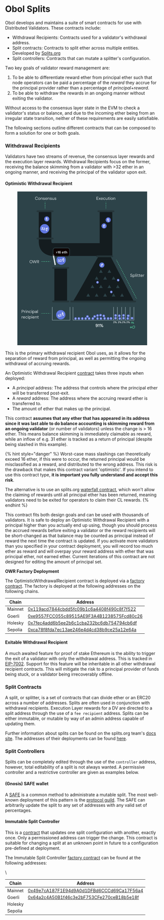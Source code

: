 # Obol Splits

Obol develops and maintains a suite of smart contracts for use with Distributed Validators. These contracts include:

* Withdrawal Recipients: Contracts used for a validator's withdrawal address.
* Split contracts: Contracts to split ether across multiple entities. Developed by [Splits.org](https://splits.org/)
* Split controllers: Contracts that can mutate a splitter's configuration.

Two key goals of validator reward management are:

1. To be able to differentiate reward ether from principal ether such that node operators can be paid a percentage of the _reward_ they accrue for the principal provider rather than a percentage of _principal+reward_.
2. To be able to withdraw the rewards in an ongoing manner without exiting the validator.

Without access to the consensus layer state in the EVM to check a validator's status or balance, and due to the incoming ether being from an irregular state transition, neither of these requirements are easily satisfiable.

The following sections outline different contracts that can be composed to form a solution for one or both goals.

### Withdrawal Recipients[​](https://docs.obol.org/learn/intro/obol-splits#withdrawal-recipients) <a href="#withdrawal-recipients" id="withdrawal-recipients"></a>

Validators have two streams of revenue, the consensus layer rewards and the execution layer rewards. Withdrawal Recipients focus on the former, receiving the balance skimming from a validator with >32 ether in an ongoing manner, and receiving the principal of the validator upon exit.

#### Optimistic Withdrawal Recipient[​](https://docs.obol.org/learn/intro/obol-splits#optimistic-withdrawal-recipient) <a href="#optimistic-withdrawal-recipient" id="optimistic-withdrawal-recipient"></a>

<figure><img src="../../.gitbook/assets/image (15) (1).png" alt=""><figcaption></figcaption></figure>

This is the primary withdrawal recipient Obol uses, as it allows for the separation of reward from principal, as well as permitting the ongoing withdrawal of accruing rewards.

An Optimistic Withdrawal Recipient [contract](https://github.com/ObolNetwork/obol-splits/blob/main/src/owr/OptimisticWithdrawalRecipient.sol) takes three inputs when deployed:

* A _principal_ address: The address that controls where the principal ether will be transferred post-exit.
* A _reward_ address: The address where the accruing reward ether is transferred to.
* The amount of ether that makes up the principal.

This contract **assumes that any ether that has appeared in its address since it was last able to do balance accounting is skimming reward from an ongoing validator** (or number of validators) unless the change is > 16 ether. This means balance skimming is immediately claimable as reward, while an inflow of e.g. 31 ether is tracked as a return of principal (despite being slashed in this example).

{% hint style="danger" %}
Worst-case mass slashings can theoretically exceed 16 ether, if this were to occur, the returned principal would be misclassified as a reward, and distributed to the wrong address. This risk is the drawback that makes this contract variant 'optimistic'. If you intend to use this contract type, **it is important you fully understand and accept this risk**.

The alternative is to use an splits.org [waterfall contract](https://docs.splits.org/core/waterfall), which won't allow the claiming of rewards until all principal ether has been returned, meaning validators need to be exited for operators to claim their CL rewards.
{% endhint %}

This contract fits both design goals and can be used with thousands of validators. It is safe to deploy an Optimistic Withdrawal Recipient with a principal higher than you actually end up using, though you should process the accrued rewards before exiting a validator or the reward recipients will be short-changed as that balance may be counted as principal instead of reward the next time the contract is updated. If you activate more validators than you specified in your contract deployment, you will record too much ether as reward and will overpay your reward address with ether that was principal ether, not earned ether. Current iterations of this contract are not designed for editing the amount of principal set.

**OWR Factory Deployment**[**​**](https://docs.obol.org/learn/intro/obol-splits#owr-factory-deployment)

The OptimisticWithdrawalRecipient contract is deployed via a [factory contract](https://github.com/ObolNetwork/obol-splits/blob/main/src/owr/OptimisticWithdrawalRecipientFactory.sol). The factory is deployed at the following addresses on the following chains.

| Chain   | Address                                                                                                                       |
| ------- | ----------------------------------------------------------------------------------------------------------------------------- |
| Mainnet | [0x119acd7844cbdd5fc09b1c6a4408f490c8f7f522](https://etherscan.io/address/0x119acd7844cbdd5fc09b1c6a4408f490c8f7f522)         |
| Goerli  | [0xe9557FCC055c89515AE9F3A4B1238575Fcd80c26](https://goerli.etherscan.io/address/0xe9557FCC055c89515AE9F3A4B1238575Fcd80c26)  |
| Holesky | [0x7fec4add6b5ee2b6c1cba232bc6db754794cb6df](https://holesky.etherscan.io/address/0x7fec4add6b5ee2b6c1cba232bc6db754794cb6df) |
| Sepolia | [0xca78f8fda7ec13ae246e4d4cd38b9ce25a12e64a](https://sepolia.etherscan.io/address/0xca78f8fda7ec13ae246e4d4cd38b9ce25a12e64a) |

#### Exitable Withdrawal Recipient[​](https://docs.obol.org/learn/intro/obol-splits#exitable-withdrawal-recipient) <a href="#exitable-withdrawal-recipient" id="exitable-withdrawal-recipient"></a>

A much awaited feature for proof of stake Ethereum is the ability to trigger the exit of a validator with only the withdrawal address. This is tracked in [EIP-7002](https://eips.ethereum.org/EIPS/eip-7002). Support for this feature will be inheritable in all other withdrawal recipient contracts. This will mitigate the risk to a principal provider of funds being stuck, or a validator being irrecoverably offline.

### Split Contracts[​](https://docs.obol.org/learn/intro/obol-splits#split-contracts) <a href="#split-contracts" id="split-contracts"></a>

A split, or splitter, is a set of contracts that can divide ether or an ERC20 across a number of addresses. Splits are often used in conjunction with withdrawal recipients. Execution Layer rewards for a DV are directed to a split address through the use of a `fee recipient` address. Splits can be either immutable, or mutable by way of an admin address capable of updating them.

Further information about splits can be found on the splits.org team's [docs site](https://docs.splits.org/). The addresses of their deployments can be found [here](https://docs.splits.org/core/split#addresses).

### Split Controllers[​](https://docs.obol.org/learn/intro/obol-splits#split-controllers) <a href="#split-controllers" id="split-controllers"></a>

Splits can be completely edited through the use of the `controller` address, however, total editability of a split is not always wanted. A permissive controller and a restrictive controller are given as examples below.

#### (Gnosis) SAFE wallet[​](https://docs.obol.org/learn/intro/obol-splits#gnosis-safe-wallet) <a href="#gnosis-safe-wallet" id="gnosis-safe-wallet"></a>

A [SAFE](https://safe.global/) is a common method to administrate a mutable split. The most well-known deployment of this pattern is the [protocol guild](https://protocol-guild.readthedocs.io/en/latest/3-smart-contract.html). The SAFE can arbitrarily update the split to any set of addresses with any valid set of percentages.

#### Immutable Split Controller[​](https://docs.obol.org/learn/intro/obol-splits#immutable-split-controller) <a href="#immutable-split-controller" id="immutable-split-controller"></a>

This is a [contract](https://github.com/ObolNetwork/obol-splits/blob/main/src/controllers/ImmutableSplitController.sol) that updates one split configuration with another, exactly once. Only a permissioned address can trigger the change. This contract is suitable for changing a split at an unknown point in future to a configuration pre-defined at deployment.

The Immutable Split Controller [factory contract](https://github.com/ObolNetwork/obol-splits/blob/main/src/controllers/ImmutableSplitControllerFactory.sol) can be found at the following addresses:

\


| Chain   | Address                                                                                                                      |
| ------- | ---------------------------------------------------------------------------------------------------------------------------- |
| Mainnet | [0x49e7cA187F1E94d9A0d1DFBd6CCCd69Ca17F56a4](https://etherscan.io/address/0x49e7cA187F1E94d9A0d1DFBd6CCCd69Ca17F56a4)        |
| Goerli  | [0x64a2c4A50B1f46c3e2bF753CFe270ceB18b5e18f](https://goerli.etherscan.io/address/0x64a2c4A50B1f46c3e2bF753CFe270ceB18b5e18f) |
| Holesky |                                                                                                                              |
| Sepolia |                                                                                                                              |
